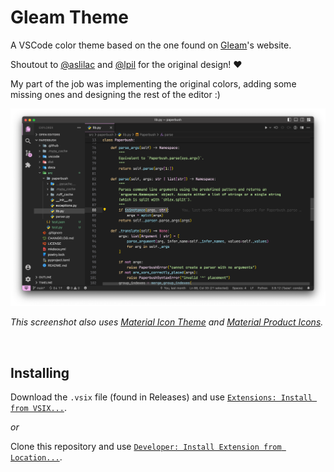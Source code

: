 # Gleam Theme

A VSCode color theme based on the one found on [Gleam](https://gleam.run)'s
website. 

Shoutout to [@aslilac](https://github.com/aslilac) and
[@lpil](https://github.com/lpil) for the original design! ❤️

My part of the job was implementing the original colors, adding some missing
ones and designing the rest of the editor :)

![Screenshot showing the Gleam Theme](example.png)

*This screenshot also uses [Material Icon Theme](https://marketplace.visualstudio.com/items?itemName=PKief.material-icon-theme) and [Material Product Icons](https://marketplace.visualstudio.com/items?itemName=PKief.material-product-icons).*

<br>

## Installing

Download the `.vsix` file (found in Releases) and use
[`Extensions: Install from VSIX...`](https://code.visualstudio.com/docs/editor/extension-marketplace#_install-from-a-vsix).

*or*

Clone this repository and use
[`Developer: Install Extension from Location...`](https://code.visualstudio.com/updates/v1_74#_install-an-extension-located-on-disk).